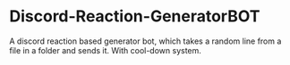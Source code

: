 # Discord-Reaction-GeneratorBOT
A discord reaction based generator bot, which takes a random line from a file in a folder and sends it. With cool-down system.
